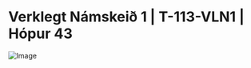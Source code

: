 Verklegt Námskeið 1 | T-113-VLN1 | Hópur 43
===========================================
![Image](https://i.imgur.com/f9GuSPR.png "Poster")
